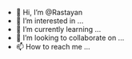 - 👋 Hi, I’m @Rastayan
- 👀 I’m interested in ...
- 🌱 I’m currently learning ...
- 💞️ I’m looking to collaborate on ...
- 📫 How to reach me ...

<!---
Rastayan/Rastayan is a ✨ special ✨ repository because its `README.md` (this file) appears on your GitHub profile.
You can click the Preview link to take a look at your changes.
--->
